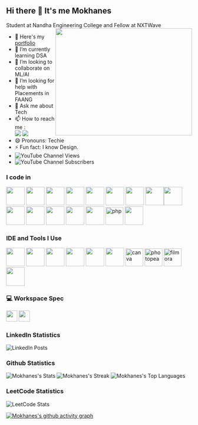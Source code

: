 ## Hi there 👋 It's me Mokhanes

Student at Nandha Engineering College and Fellow at NXTWave
<img align="right" width="370" height="290" src="https://i.pinimg.com/originals/47/f0/34/47f0342cec72b800463bf003eac1257e.gif">
- 🔭 Here's my [portfolio](https://hareesh.web.app/)                                                 
- 🌱 I’m currently learning DSA
- 👯 I’m looking to collaborate on ML/AI
- 🤔 I’m looking for help with Placements in FAANG
- 💬 Ask me about Tech
- 📫 How to reach me :
<br /> [<img src="https://img.shields.io/badge/Twitter-1DA1F2?style=for-the-badge&logo=twitter&logoColor=white" />](https://x.com/Mokhanes_) [<img src="https://img.shields.io/badge/LinkedIn-0077B5?style=for-the-badge&logo=linkedin&logoColor=white" />](https://www.linkedin.com/in/mokhanes/)
- 😄 Pronouns: Techie
- ⚡ Fun fact: I know Design.
- ![YouTube Channel Views](https://img.shields.io/youtube/channel/views/UCQf6rl97FvFQ7xd3KL4ORvw)
- ![YouTube Channel Subscribers](https://img.shields.io/youtube/channel/subscribers/UCQf6rl97FvFQ7xd3KL4ORvw)


### I code in
<img height="50" width="50" src="https://img.icons8.com/color/48/000000/c-programming.png" /> <img height="50" width="50" src="https://img.icons8.com/color/48/000000/c-plus-plus-logo.png" /> <img height="50" width="50" src="https://img.icons8.com/color/48/000000/java-coffee-cup-logo.png" /> <img height="50" width="50" src="https://img.icons8.com/color/48/000000/python.png" /> <img height="50" width="50" src="https://img.icons8.com/color/48/000000/html-5.png" /> <img height="50" width="50" src="https://img.icons8.com/color/48/000000/css3.png" /> <img height="50" width="50" src="https://img.icons8.com/color/48/000000/bootstrap.png" />
<img height="50" width="50" src="https://img.icons8.com/color/48/000000/javascript.png"/><img height="50" width="50" src="https://img.icons8.com/fluent/48/000000/arduino.png"/> <img height="50" width="50" src="https://img.icons8.com/color/48/000000/react-native.png"/> <img height="50" width="50" src="https://img.icons8.com/color/48/000000/google-firebase-console.png"/> <img height="50" width="50" src="https://img.icons8.com/color/48/000000/mysql-logo.png"/> <img height="50" width="50" src="https://img.icons8.com/color/48/000000/mongodb.png"/> <img height="50" width="50" src="https://img.icons8.com/color/48/000000/nodejs.png"/> <img width="48" height="48" src="https://img.icons8.com/color/48/php.png" alt="php"/>
<img height="50" width="50" src="https://img.icons8.com/color/48/000000/tensorflow.png"/>

### IDE and Tools I Use
<img height="50" width="50" src="https://img.icons8.com/color/48/000000/visual-studio-code-2019.png"/> <img height="50" width="50" src="https://img.icons8.com/color/48/000000/pycharm.png"/> <img height="50" width="50" src="https://img.icons8.com/color/50/000000/git.png"/> <img height="50" src="https://img.icons8.com/officel/480/null/java-eclipse.png"/> <img height="50" width="50" src="https://img.icons8.com/doodle/48/000000/adobe-photoshop.png"/> <img height="50" width="50" src="https://img.icons8.com/color/48/000000/figma--v1.png"/> <img width="48" height="48" src="https://img.icons8.com/fluency/48/canva.png" alt="canva"/> <img width="48" height="48" src="https://img.icons8.com/color/48/photopea.png" alt="photopea"/> <img width="48" height="48" src="https://img.icons8.com/color/48/filmora.png" alt="filmora"/>
<img height="50" width="50" src="https://img.icons8.com/dusk/64/000000/anaconda.png"/> 


### 💻 Workspace Spec
<img height="30" src="https://img.shields.io/badge/Dell-Latitude_7480-007DB8?style=for-the-badge&logo=dell&logoColor=white"/> 
<img height="30" src="https://img.shields.io/badge/Intel-i7_8th_Gen-0071C5?style=for-the-badge&logo=intel&logoColor=white"/>

### LinkedIn Statistics
![LinkedIn Posts](https://img.shields.io/badge/_LinkedIn-Posts_70+_)


### Github Statistics
![Mokhanes's Stats](https://github-readme-stats.vercel.app/api?username=Mokhanes&theme=chartreuse-dark&show_icons=true&hide_border=true&count_private=true)
![Mokhanes's Streak](https://github-readme-streak-stats.herokuapp.com/?user=Mokhanes&theme=chartreuse-dark&hide_border=true)
![Mokhanes's Top Languages](https://github-readme-stats.vercel.app/api/top-langs/?username=Mokhanes&theme=chartreuse-dark&show_icons=true&hide_border=true&layout=compact)

### LeetCode Statistics
![LeetCode Stats](https://leetcard.jacoblin.cool/Mokhanes?theme=dark&font=Roboto&ext=activity)

[![Mokhanes's github activity graph](https://github-readme-activity-graph.vercel.app/graph?username=Mokhanes&bg_color=191417&color=ffffff&line=1dff1a&point=fcfcfc&area=true&hide_border=true)](https://github.com/ashutosh00710/github-readme-activity-graph)
